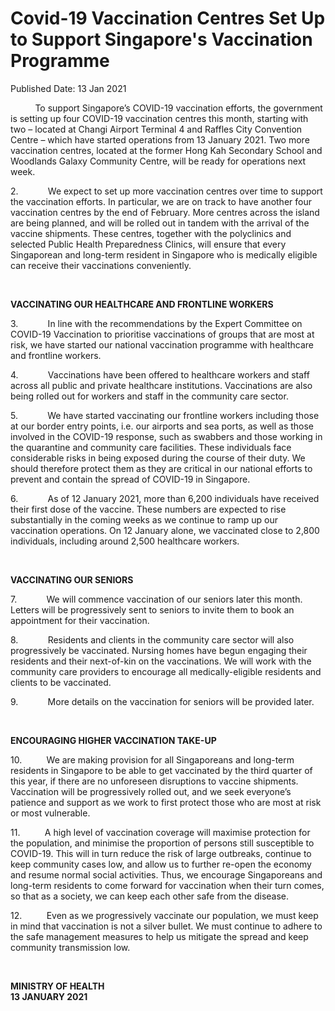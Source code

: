 <html>
    <meta http-equiv="Content-Type" content="text/html; charset=utf-8"/>
    <meta charset="utf-8"/>
    <title>Covid-19 Vaccination Centres Set Up to Support Singapore's Vaccination Programme</title>
    <body><h1>Covid-19 Vaccination Centres Set Up to Support Singapore's Vaccination Programme</h1>
    <p>Published Date: 13 Jan 2021</p> <p>&nbsp;&nbsp;&nbsp;&nbsp;&nbsp;&nbsp;&nbsp;&nbsp;&nbsp; To support Singapore’s COVID-19 vaccination efforts, the government is setting up four COVID-19 vaccination centres this month, starting with two – located at Changi Airport Terminal 4 and Raffles City Convention Centre – which have started operations from 13 January 2021. Two more vaccination centres, located at the former Hong Kah Secondary School and Woodlands Galaxy Community Centre, will be ready for operations next week. </p><p>2.&nbsp;&nbsp;&nbsp;&nbsp;&nbsp;&nbsp;&nbsp;&nbsp;&nbsp;&nbsp;&nbsp; We expect to set up more vaccination centres over time to support the vaccination efforts. In particular, we are on track to have another four vaccination centres by the end of February. More centres across the island are being planned, and will be rolled out in tandem with the arrival of the vaccine shipments. These centres, together with the polyclinics and selected Public Health Preparedness Clinics, will ensure that every Singaporean and long-term resident in Singapore who is medically eligible can receive their vaccinations conveniently.</p><p>&nbsp;</p><p><strong>VACCINATING OUR HEALTHCARE AND FRONTLINE WORKERS&nbsp; </strong></p><p>3.&nbsp;&nbsp;&nbsp;&nbsp;&nbsp;&nbsp;&nbsp;&nbsp;&nbsp;&nbsp;&nbsp; In line with the recommendations by the Expert Committee on COVID-19 Vaccination to prioritise vaccinations of groups that are most at risk, we have started our national vaccination programme with healthcare and frontline workers. </p><p>4.&nbsp;&nbsp;&nbsp;&nbsp;&nbsp;&nbsp;&nbsp;&nbsp;&nbsp;&nbsp;&nbsp; Vaccinations have been offered to healthcare workers and staff across all public and private healthcare institutions. Vaccinations are also being rolled out for workers and staff in the community care sector.&nbsp; </p><p>5.&nbsp;&nbsp;&nbsp;&nbsp;&nbsp;&nbsp;&nbsp;&nbsp;&nbsp;&nbsp;&nbsp; We have started vaccinating our frontline workers including those at our border entry points, i.e. our airports and sea ports, as well as those involved in the COVID-19 response, such as swabbers and those working in the quarantine and community care facilities. These individuals face considerable risks in being exposed during the course of their duty. We should therefore protect them as they are critical in our national efforts to prevent and contain the spread of COVID-19 in Singapore.</p><p>6.&nbsp;&nbsp;&nbsp;&nbsp;&nbsp;&nbsp;&nbsp;&nbsp;&nbsp;&nbsp;&nbsp; As of 12 January 2021, more than 6,200 individuals have received their first dose of the vaccine. These numbers are expected to rise substantially in the coming weeks as we continue to ramp up our vaccination operations. On 12 January alone, we vaccinated close to 2,800 individuals, including around 2,500 healthcare workers.</p><p>&nbsp;</p><p><strong>VACCINATING OUR SENIORS </strong></p><p>7.&nbsp;&nbsp;&nbsp;&nbsp;&nbsp;&nbsp;&nbsp;&nbsp;&nbsp;&nbsp;&nbsp; We will commence vaccination of our seniors later this month.&nbsp; Letters will be progressively sent to seniors to invite them to book an appointment for their vaccination.</p><p>8.&nbsp;&nbsp;&nbsp;&nbsp;&nbsp;&nbsp;&nbsp;&nbsp;&nbsp;&nbsp;&nbsp; Residents and clients in the community care sector will also progressively be vaccinated. Nursing homes have begun engaging their residents and their next-of-kin on the vaccinations. We will work with the community care providers to encourage all medically-eligible residents and clients to be vaccinated.</p><p>9.&nbsp;&nbsp;&nbsp;&nbsp;&nbsp;&nbsp;&nbsp;&nbsp;&nbsp;&nbsp;&nbsp; More details on the vaccination for seniors will be provided later.</p><p>&nbsp;</p><p><strong>ENCOURAGING HIGHER VACCINATION TAKE-UP</strong></p><p>10.&nbsp;&nbsp;&nbsp;&nbsp;&nbsp;&nbsp;&nbsp;&nbsp;&nbsp; We are making provision for all Singaporeans and long-term residents in Singapore to be able to get vaccinated by the third quarter of this year, if there are no unforeseen disruptions to vaccine shipments. Vaccination will be progressively rolled out, and we seek everyone’s patience and support as we work to first protect those who are most at risk or most vulnerable.</p><p>11.&nbsp;&nbsp;&nbsp;&nbsp;&nbsp;&nbsp;&nbsp;&nbsp;&nbsp; A high level of vaccination coverage will maximise protection for the population, and minimise the proportion of persons still susceptible to COVID-19. This will in turn reduce the risk of large outbreaks, continue to keep community cases low, and allow us to further re-open the economy and resume normal social activities. Thus, we encourage Singaporeans and long-term residents to come forward for vaccination when their turn comes, so that as a society, we can keep each other safe from the disease.</p><p>12.&nbsp;&nbsp;&nbsp;&nbsp;&nbsp;&nbsp;&nbsp;&nbsp;&nbsp; Even as we progressively vaccinate our population, we must keep in mind that vaccination is not a silver bullet. We must continue to adhere to the safe management measures to help us mitigate the spread and keep community transmission low.&nbsp; </p><p>&nbsp;&nbsp;</p><p><strong>MINISTRY OF HEALTH<br>13 JANUARY 2021</strong></p></body>
</html>